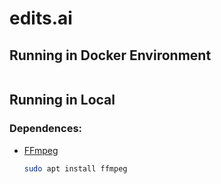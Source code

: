 # edits.ai
##

## Running in Docker Environment
```sh
```

## Running in Local
### Dependences:
- [FFmpeg](https://ffmpeg.org/)
    ```sh
    sudo apt install ffmpeg
    ```

